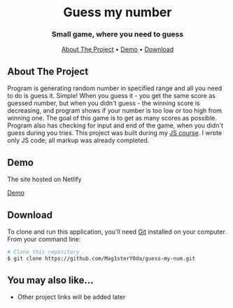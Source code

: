 <h1 align="center">
  <br>
  Guess my number
  <br>
</h1>

<h3 align="center">Small game, where you need to guess </h4>

<p align="center">
  <a href="#about-the-project">About The Project</a> •
  <a href="#demo">Demo</a> •
  <a href="#download">Download</a> 
</p>

## About The Project

Program is generating random number in specified range and all you need to do is guess it. Simple! When you guess it -
you get the same score as guessed number, but when you didn't guess - the winning score is decreasing, and program shows
if your number is too low or too high from winning one. The goal of this game is to get as many scores as possible.
Program also has checking for input and end of the game, when you didn't guess during you tries. This project was built
during my [JS course](https://www.udemy.com/course/the-complete-javascript-course/). I wrote only JS code; all markup
was already completed.

## Demo

The site hosted on Netlify

[Demo](https://guess-my-num-mag.netlify.app/)

## Download

To clone and run this application, you'll need [Git](https://git-scm.com) installed on your computer. From your command
line:

```bash
# Clone this repository
$ git clone https://github.com/Mag1sterY0da/guess-my-num.git
```

## You may also like...

* Other project links will be added later